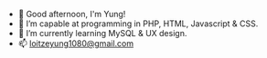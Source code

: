 - 👋 Good afternoon, I'm Yung!
- 👀 I’m capable at programming in PHP, HTML, Javascript & CSS.
- 🌱 I’m currently learning MySQL & UX design.
- 📫 loitzeyung1080@gmail.com

